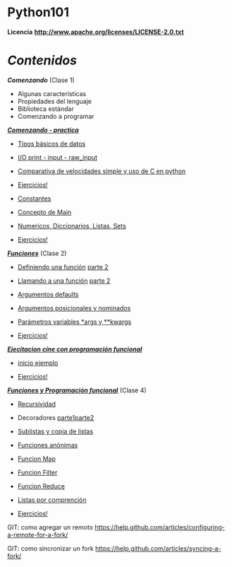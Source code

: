 Python101
=========

**Licencia**
__http://www.apache.org/licenses/LICENSE-2.0.txt__

**_Contenidos_**
================

**_Comenzando_** (Clase 1)

* Algunas características
* Propiedades del lenguaje
* Biblioteca estándar
* Comenzando a programar

[**_Comenzando - practica_**](1.0-comenzando)

* [Tipos básicos de datos](1.0-comenzando/src/main.py)
* [I/O print - input - raw_input](1.0-comenzando/src/main.py)
* [Comparativa de velocidades simple y uso de C en python](1.0-comenzando/src/ejemplosC/execute.txt)

* [Ejercicios!](1.0-comenzando/src/ejercicios.txt)

* [Constantes](2.0-tipos-de-datos/src/constantes.py)
* [Concepto de Main](2.0-tipos-de-datos/src/main.py)
* [Numericos, Diccionarios, Listas, Sets](2.0-tipos-de-datos/src/2_lists_tuples_sets.py)

* [Ejercicios!](2.0-tipos-de-datos/ejercicios.txt)

[**_Funciones_**](2.0-funciones) (Clase 2)

* [Definiendo una función](2.0-funciones/src/function_0.py) [parte 2](2.0-funciones/src/1_variables_methods.py)
* [Llamando a una función](2.0-funciones/src/function_2.py) [parte 2](2.0-funciones/src/4_if_statements.py)
* [Argumentos defaults](2.0-funciones/src/function_2.py)
* [Argumentos posicionales y nominados](2.0-programacion-funcional/src/function_2.py)
* [Parámetros variables *args y **kwargs](2.0-funciones/src/10_args_and_kwargs.py)

* [Ejercicios!](2.0-funciones/ejercicios.txt)


[**_Ejecitacion cine con programación funcional_**](3.0-programacion-funcional)
* [inicio ejemplo](3.0-programacion-funcional/cine.py)

* [Ejercicios!](3.0-programacion-funcional/ejercicios.txt)

[**_Funciones y Programación funcional_**](4.0-programacion-funcional) (Clase 4)
* [Recursividad](4.0-programacion-funcional/src/1_ejemplo_recursividad.py)
* Decoradores [parte1](12_decorators.py)[parte2](4.0-programacion-funcional/src/ejemplo_decoradores.py)
* [Sublistas y copia de listas](4.0-programacion-funcional/src/sublistas.py)
* [Funciones anónimas](4.0-programacion-funcional/src/lambda.py)
* [Funcion Map](4.0-programacion-funcional/src/map.py)
* [Funcion Filter](4.0-programacion-funcional/src/filter.py)
* [Funcion Reduce](4.0-programacion-funcional/src/reduce.py)
* [Listas por comprención](4.0-programacion-funcional/src/5_list_comprehension.py)

* [Ejercicios!](4.0-programacion-funcional/ejercicios.txt)


GIT: como agregar un remoto https://help.github.com/articles/configuring-a-remote-for-a-fork/

GIT: como sincronizar un fork https://help.github.com/articles/syncing-a-fork/
